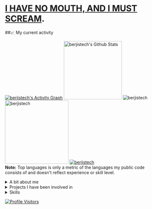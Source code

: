 # [I HAVE NO MOUTH, AND I MUST SCREAM](https://wjccschools.org/wp-content/uploads/sites/2/2016/01/I-Have-No-Mouth-But-I-Must-Scream-by-Harlan-Ellison.pdf).

<div align="left">
##📈 My current activity
 <p align="left">
<a href="https://github.com/berjistech/github-readme-activity-graph"><img alt="berjistech's Activity Graph" src="https://activity-graph.herokuapp.com/graph/?username=berjistech&bg_color=000&color=fff&line=00E676&point=fff&hide_border=true" /></a>
<a href="https://github.com/berjistech/github-readme-stats"><img alt="berjistech's Github Stats" src="https://github-readme-stats.vercel.app/api?username=berjistech&show_icons=true&count_private=true&theme=algolia" height="192px"/></a>
<img src="https://github-readme-streak-stats.herokuapp.com/?user=berjistech&theme=algolia" alt="berjistech" />
<img src="https://github-readme-stats.vercel.app/api/top-langs?username=berjistech&langs_count=10&show_icons=true&locale=en&layout=compact&theme=algolia" alt="berjistech" height="210px"/>
<a href="https://github.com/berjistech/github-profile-trophy"><img src="https://github-profile-trophy.vercel.app/?username=berjistech&layout=compact&theme=algolia" alt="berjistech" /></a>
<br/>
<b>Note:</b> Top languages is only a metric of the languages my public code consists of and doesn't reflect experience or skill level.
</p>
</div>

<details>
<summary>A bit about me</summary>
8 years experience in web development. Hardcore PHP developer since 2015, moved on to Ruby on Rails in 2019. I have jumped from one project to another, one company to another, always building new tools for companies and their users. I've had my own projects here and there.
- 🔭 Currently working on [Prycely](https://prycely.com), a group savings platform to help you set financial goals and work towards hitting them. The original version was the [GroupGoals app](https://play.google.com/store/apps/details?id=tech.berjis.groupgoals&hl=en&gl=US) which I (have probably) made public.

- 🌱 Actively learning game development with Unreal Engine.

I have been invloved in multiple projects and while some are internal company stuff I can't display here, here are some public ones; maybe you can find one you've been looking for.

**Led a 25 member dev team.**
</details>

<details>
<summary>Projects I have been involved in</summary>

<details>
<summary>Opensource</summary>
  <ul>
    <li>[NCBA BANK API Wrapper](https://github.com/BerjisTech/ncba) This is a ruby gem for anyone who needs to set up a payment platform using NCBA Bank anywhere in East Africa</li>
  </ul>
</details>

<details>
<summary>Personal Projects</summary>
  <ul>
    <li>[Prycely](https://prycely.com)</li>
    <li>[GroupGoals](https://play.google.com/store/apps/details?id=tech.berjis.groupgoals&hl=en&gl=US)</li>
    <li>[Shopify Partner Analytics Tool](https://github.com/BerjisTech/shopify-partner-metrics) This is an extensive analytics tool for Shopify apps. More work will be done to include themes and in future I can expand it to include Stripe, Paypal, WooCommerce and any other platform that fits "ecommerce". An older version of this can be found [here](https://github.com/BerjisTech/shopify-stripe-profitwell-chartmogul-metrics), the code is bad so don't use it for any official work</li>
  </ul>
</details>

<details>
<summary>Projects under contract</summary>
  <ul>
    <li>[Incart Upsell](https://incartupsell.com)</li>
    <li>[Product Customizer](https://productcustomizer.com)</li>
    <li>[TrackifyX](https://trackifyapp.com)</li>
    <li>[Preorder Now](https://websiteondemand.ca/pre-order-now)</li>
    <li>[Wholesale Pricing Now](https://websiteondemand.ca/wholesale-custom-pricing)</li>
    <li>[Bulk Discount Now](https://websiteondemand.ca/bulk-discount-now)</li>
    <li>[Sticky Add To Cart Booster Pro](https://codeinero.net/sticky-add-to-cart)</li>
    <li>[Sales Rocket](https://codeinero.net/sales-rocket)</li>
    <li>[Preorderly](https://codeinero.net/preorderly)</li>
    <li>[Upselly](https://codeinero.net/upselly)</li>
    <li>[Text2Give](text2give.co)</li>
    <li>[Quetext](quetext.com)</li>
    <li>[Sentrykit](https://www.sentrykit.com)</li>
  </ul>
</details>

<details>
<summary>Misc</summary>
  <ul>
    <li>[Bizsure Insurance](https://www.bizsure.co.ke/)</li>
    <li>[NaimaCosmetics](https://naimacosmetics.com)</li>
    <li>[Optirex Eye Care](https://optirexeyecare.com)</li>
  </ul>
</details>

</details>

<details>
  <summary>Skills</summary>
  <ul>
    <li>Frontend: HTML, CSS, SCSS, SAAS, JS</li>
    <li>Frontend Frameworks and libraries: JQuery, Bootstrap, React</li>
    <li>Backend: Ruby, PHP</li>
    <li>Backend Frameworks: Rails, Laravel, Codeigniter</li>
    <li>Systems: Linux</li>
    <li>Servers: Apache, Nginx</li>
    <li>Databases: Postgresql, MySqli</li>
    <li>Things I'm not sure what to cal: Phussion Passenger, Capistrano</li>
  </ul>
</details>

[![Profile Visitors](http://hits.dwyl.com/berjistech/berjistech.svg)](http://hits.dwyl.com/berjistech/berjistech)
<!--
**BerjisTech/berjistech** is a ✨ _special_ ✨ repository because its `README.md` (this file) appears on your GitHub profile.
Here are some ideas to get you started:
- 🔭 I’m currently working on ...
- 🌱 I’m currently learning ...
- 👯 I’m looking to collaborate on ...
- 🤔 I’m looking for help with ...
- 💬 Ask me about ...
- 📫 How to reach me: ...
- 😄 Pronouns: ...
- ⚡ Fun fact: ...


# I'M IMMORTAL, AND I MUST DIE.
-->
